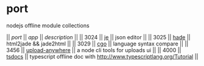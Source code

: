 # port

nodejs offline module collections

|| *port* || *app* || *description* ||
|| 3024 || [je](https://github.com/i5ting/je) || json editor ||
|| 3025 || [hade](https://github.com/i5ting/hade) || html2jade && jade2html ||
|| 3029 || [cgo](https://github.com/i5ting/cgo) || language syntax compare ||
|| 3456 || [upload-anywhere](https://github.com/i5ting/upload-anywhere) || a node cli tools for uploads ui ||
|| 4000 || [tsdocs](https://github.com/i5ting/tsdocs) || typescript offline doc with http://www.typescriptlang.org/Tutorial ||